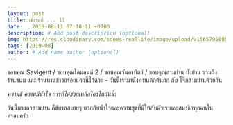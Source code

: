 ```yaml
---
layout: post
title: เช้าวันที่ ... 11
date:   2019-08-11 07:10:11 +0700
description: # Add post description (optional)
img: https://res.cloudinary.com/sdees-reallife/image/upload/v1565795805/IMG_20190811_112059.jpg # Add image post (optional)
tags: [2019-08]
author: # Add name author (optional)
---
```

ขอบคุณ Savigent / ขอบคุณไดมอนด์ 2 / ขอบคุณวันอาทิตย์ / ขอบคุณสามย่าน ทั้งย่าน รวมถึง ร้านขนม และ ร้านทานข้าวอร่อยแถวนี้ไว้ด้วย - วันนี้เรามานั่งทานเค้กต้นกก กับ โจ๊กสามย่านด้วยกัน

<i class="fa fa-child" style="color:plum"></i>

*ความดี ความมีน้ำใจ การที่ได้ช่วยเหลือใครในวันนี้*:

วันนี้มาแถวสามย่าน ก็ขับรถสบายๆ บวกกับน้ำใจและความสุขที่มีให้กับตัวเราและสมาชิกทุกคนในครอบครัว

